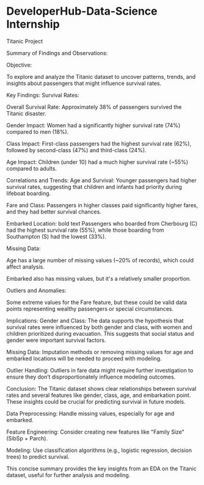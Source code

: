 # DeveloperHub-Data-Science Internship
Titanic Project

Summary of Findings and Observations:

Objective:

To explore and analyze the Titanic dataset to uncover patterns, trends, and insights about passengers that might influence survival rates.

Key Findings:
Survival Rates:

Overall Survival Rate: Approximately 38% of passengers survived the Titanic disaster.

Gender Impact: Women had a significantly higher survival rate (74%) compared to men (18%).

Class Impact: First-class passengers had the highest survival rate (62%), followed by second-class (47%) and third-class (24%).

Age Impact: Children (under 10) had a much higher survival rate (~55%) compared to adults.

Correlations and Trends:
Age and Survival: Younger passengers had higher survival rates, suggesting that children and infants had priority during lifeboat boarding.

Fare and Class: Passengers in higher classes paid significantly higher fares, and they had better survival chances.

Embarked Location: bold text Passengers who boarded from Cherbourg (C) had the highest survival rate (55%), while those boarding from Southampton (S) had the lowest (33%).

Missing Data:

Age has a large number of missing values (~20% of records), which could affect analysis.

Embarked also has missing values, but it's a relatively smaller proportion.

Outliers and Anomalies:

Some extreme values for the Fare feature, but these could be valid data points representing wealthy passengers or special circumstances.

Implications:
Gender and Class: The data supports the hypothesis that survival rates were influenced by both gender and class, with women and children prioritized during evacuation. This suggests that social status and gender were important survival factors.

Missing Data: Imputation methods or removing missing values for age and embarked locations will be needed to proceed with modeling.

Outlier Handling: Outliers in fare data might require further investigation to ensure they don’t disproportionately influence modeling outcomes.

Conclusion:
The Titanic dataset shows clear relationships between survival rates and several features like gender, class, age, and embarkation point. These insights could be crucial for predicting survival in future models.

Data Preprocessing: Handle missing values, especially for age and embarked.

Feature Engineering: Consider creating new features like "Family Size" (SibSp + Parch).

Modeling: Use classification algorithms (e.g., logistic regression, decision trees) to predict survival.

This concise summary provides the key insights from an EDA on the Titanic dataset, useful for further analysis and modeling.
